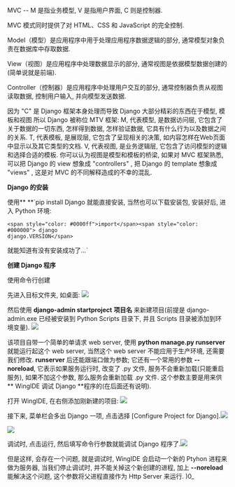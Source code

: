 MVC -- M 是指业务模型, V 是指用户界面, C 则是控制器.

MVC 模式同时提供了对 HTML、CSS 和 JavaScript 的完全控制.

Model（模型）是应用程序中用于处理应用程序数据逻辑的部分, 通常模型对象负责在数据库中存取数据.

View（视图）是应用程序中处理数据显示的部分, 通常视图是依据模型数据创建的(简单说就是前端).

Controller（控制器）是应用程序中处理用户交互的部分, 通常控制器负责从视图读取数据, 控制用户输入, 并向模型发送数据.

因为 "C" 是 Django 框架本身处理而导致 Django 大部分精彩的东西在于模型, 模板和视图
所以 Django 被称位 MTV 框架:
M, 代表模型, 是数据访问层, 它包含了关于数据的一切东西, 怎样得到数据, 怎样验证数据, 它具有什么行为以及数据之间的关系.
T, 代表模板, 是展现层, 它包含了呈现相关的决策, 如内容怎样在Web页面中显示以及其它类型的文档.
V, 代表视图, 是业务逻辑层, 它包含了访问模型的逻辑和选择合适的模板.
你可以认为视图是模型和模板的桥梁, 如果对 MVC 框架熟悉, 可以把 Django 的 view 想象成 "controllers" ,
把 Django 的 template 想象成 "views" , 这是对 MVC 的不同解释造成的不幸的混乱.

**Django 的安装**

使用** **`pip install Django 就能直接安装, 当然也可以下载安装包, 安装好后, 进入 Python 环境:


    <span style="color: #0000ff">import</span><span style="color: #000000"> django
    django.VERSION</span>

就能知道有没有安装成功了...`



**创建 Django 程序**




使用命令行创建




先进入目标文件夹, 如桌面:
![](http://i57.tinypic.com/zkki11.jpg)




然后使用 **django-admin startproject** **项目名** 来新建项目(前提是 django-admin.exe 已经被安装到 Python Scripts 目录下, 并且 Scripts 目录被添加到环境变量).
![](http://i60.tinypic.com/ifn22u.jpg)




该项目自带一个简单的单请求 web server, 使用 **python manage.py runserver** 就能运行起这个 web server, 当然这个 web server 不能应用于生产环境, 还需要我们修改.
**runserver** 后还能跟端口做为参数;
它还有一个常用的参数 **--noreload**, 它表示如果服务运行时, 改变了 .py 文件, 服务不会重新加载(只能重启服务), 如果不加这个参数, 那么服务会重新加载 .py 文件. 这个参数主要是用来供** WingIDE 调试 Django **程序的(在后面还有说明).




打开 WingIDE, 在右侧添加刚新建的项目:
![](http://i61.tinypic.com/slmx4x.jpg)




接下来, 菜单栏会多出 Django 一项, 点击选择 [Configure Project for Django].![](http://i61.tinypic.com/29efwjb.jpg)




![](http://i58.tinypic.com/2wehxzt.jpg)




调试时, 点击运行, 然后填写命令行参数就能调试 Django 程序了.![](http://i62.tinypic.com/i2m06s.jpg)




但是这样, 会存在一个问题, 就是调试时, WingIDE 会启动一个新的 Ptyhon 进程来做为服务器, 当我们停止调试时, 并不能关掉这个新创建的进程, 加上 **--noreload** 能解决这个问题, 这个参数将父进程直接作为 Http Server 来运行.
)0_
